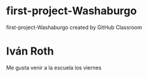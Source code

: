 # first-project-Washaburgo
first-project-Washaburgo created by GitHub Classroom
# Iván Roth

Me gusta venir a la escuela los viernes

